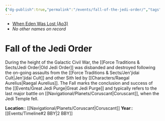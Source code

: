 ```yaml
---
{"dg-publish":true,"permalink":"/events/fall-of-the-jedi-order/","tags":["event","battle"],"noteIcon":"saber1"}
---
```


- [When Eden Was Lost (Ao3)](https://archiveofourown.org/works/19334440)
- *No other names on record*
# Fall of the Jedi Order

During the height of the Galactic Civil War, the [[Force Traditions & Sects/Jedi Order\|Old Jedi Order]] was disbanded and destroyed following the on-going assaults from the [[Force Traditions & Sects/Jen'jidai Cult\|Jen'jidai Cult]] and other Sith led by [[Characters/Raegal Aurelius\|Raegal Aurelius]]. The Fall marks the conclusion and success of the [[Events/Great Jedi Purge\|Great Jedi Purge]] and typically refers to the last major battle on [[Navigational/Planets/Coruscant\|Coruscant]], when the Jedi Temple fell.

**Location**::  [[Navigational/Planets/Coruscant\|Coruscant]]
**Year**::  [[Events/Timeline#2 BBY\|2 BBY]]